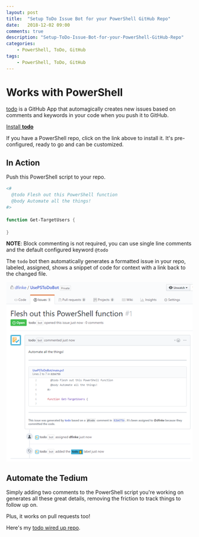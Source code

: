 ```yaml
---
layout: post
title:  "Setup ToDo Issue Bot for your PowerShell GitHub Repo"
date:   2018-12-02 09:00
comments: true
description: "Setup-ToDo-Issue-Bot-for-your-PowerShell-GitHub-Repo"
categories:
    - PowerShell, ToDo, GitHub
tags:
    - PowerShell, ToDo, GitHub
---
```


# Works with PowerShell

[todo](https://todo.jasonet.co/) is a GitHub App that automagically creates new issues based on comments and keywords in your code when you push it to GitHub.

<a href="https://github.com/apps/todo" class="btn btn-primary btn-large f3">Install <strong>todo</strong></a>

If you have a PowerShell repo, click on the link above to install it. It's pre-configured, ready to go and can be customized.

## In Action

Push this PowerShell script to your repo.

```powershell
<#
  @todo Flesh out this PowerShell function
  @body Automate all the things!
#>

function Get-TargetUsers {

}
```

**NOTE**: Block commenting is not required, you can use single line comments and the default configured keyword `@todo`

The `todo` bot then automatically generates a formatted issue in your repo, labeled, assigned, shows a snippet of code for context with a link back to the changed file.

![](https://raw.githubusercontent.com/dfinke/dfinke.github.io/master/images/posts/todoBot.png)

## Automate the Tedium

Simply adding two comments to the PowerShell script you're working on generates all these great details, removing the friction to track things to follow up on.

Plus, it works on pull requests too!

Here's my [todo wired up repo](https://github.com/dfinke/UsePSToDoBot).